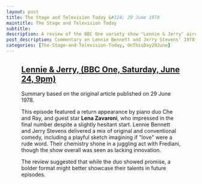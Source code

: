 ```yaml
---
layout: post
title: The Stage and Television Today &#124; 29 June 1978
maintitle: The Stage and Television Today
subtitle:
description: A review of the BBC One variety show "Lennie & Jerry" aired on 24 June 1978, featuring a return performance by Che and Ray and a standout appearance from Lena Zavaroni.
post_description: Commentary on Lennie Bennett and Jerry Stevens' 1978 BBC One show, noting its mix of originality and convention, with a memorable guest performance by Lena Zavaroni.
categories: [The-Stage-and-Television-Today, OnThisDay29June]
---
```


<figure class="fig3">
<div class="CardLayout">
<div class="CardItem"><h2 id="infobox1" class="infobox"><a href="#infobox1">Lennie & Jerry, (BBC One, Saturday, June 24, 9pm)</a></h2>
<div class="CardItem split">
<p>Summary based on the original article published on 29 June 1978.</p>
<p>This episode featured a return appearance by piano duo Che and Ray, and guest star <strong>Lena Zavaroni</strong>, who impressed in the final number despite a slightly hesitant start. Lennie Bennett and Jerry Stevens delivered a mix of original and conventional comedy, including a playful sketch imagining if "love" were a rude word. Their chemistry shone in a juggling act with Frediani, though the show overall was seen as lacking innovation.</p>
<p>The review suggested that while the duo showed promise, a bolder format might better showcase their talents in future episodes.</p>
</div></div></div>
</figure>
